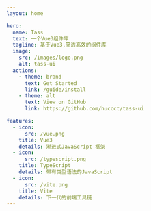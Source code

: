 ```yaml
---
layout: home

hero:
  name: Tass
  text: 一个Vue3组件库
  tagline: 基于Vue3,简洁高效的组件库
  image:
    src: /images/logo.png
    alt: tass-ui
  actions:
    - theme: brand
      text: Get Started
      link: /guide/install
    - theme: alt
      text: View on GitHub
      link: https://github.com/huccct/tass-ui

features:
  - icon:
      src: /vue.png
    title: Vue3
    details: 渐进式JavaScript 框架
  - icon:
      src: /typescript.png
    title: TypeScript
    details: 带有类型语法的JavaScript
  - icon:
      src: /vite.png
    title: Vite
    details: 下一代的前端工具链
---
```

